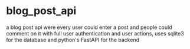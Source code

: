 # blog_post_api
a blog post api were every user could enter a post and people could comment on it with full user authentication and user actions, uses sqlite3 for the database and python's FastAPI for the backend
